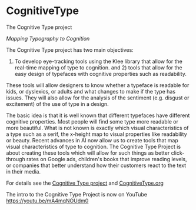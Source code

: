 # CognitiveType
The Cognitive Type project

*Mapping Typography to Cognition*

The Cognitive Type project has two main objectives: 
1) To develop eye-tracking tools using the Klee library that allow for the real-time mapping of type to cognition. 
and 2) tools that allow for the easy design of typefaces with cognitive properties such as readability.

These tools will allow designers to know whether a typeface is readable for kids, or dyslexics, or adults and what changes to make if the type has issues. They will also allow for the analysis of the sentiment (e.g. disgust or excitement) of the use of type in a design.

The basic idea is that it is well known that different typefaces have different cognitive properties. Most people will find some type more readable or more beautiful. What is not known is exactly which visual characteristics of a type such as a serif, the x-height map to visual properties like readability or beauty. Recent advances in AI now allow us to create tools that map visual characteristics of type to cognition. The Cognitive Type Project is about creating these tools which will allow for such things as better click-through rates on Google ads, children's books that improve reading levels, or companies that better understand how their customers react to the text in their media.  

For details see the [Cognitive Type project](https://docs.google.com/presentation/d/1PQ4o6qKFJFAdw3Ibp9tZph5ryV9rMsAfbLvvMVt7Zt4/edit#slide=id.p) and [CognitiveType.org](http://cognitivetype.org/)   

The intro to the Cognitive Type Project is now on YouTube <a href='https://youtu.be/mA4mqNOUdm0'>https://youtu.be/mA4mqNOUdm0</a>  




